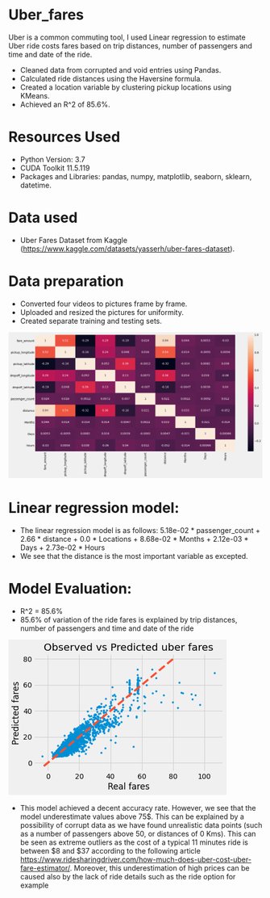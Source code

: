 # Uber_fares

Uber is a common commuting tool, I used Linear regression to estimate Uber ride costs fares based on trip distances, number of passengers and time and date of the ride.

* Cleaned data from corrupted and void entries using Pandas.
* Calculated ride distances using the Haversine formula.
* Created a location variable by clustering pickup locations using KMeans.
* Achieved an R^2 of 85.6%.


# Resources Used
* Python Version: 3.7
* CUDA Toolkit 11.5.119 
* Packages and Libraries: pandas, numpy, matplotlib, seaborn, sklearn, datetime.
# Data used
* Uber Fares Dataset from Kaggle (https://www.kaggle.com/datasets/yasserh/uber-fares-dataset).

# Data preparation
* Converted four videos to pictures frame by frame.
* Uploaded and resized the pictures for uniformity.
* Created separate training and testing sets.

![image 1](https://github.com/YoussefAithaddou/Uber_fares/blob/main/Correlation%20Matrix.png)

# Linear regression model:
* The linear regression model is as follows:  5.18e-02 * passenger_count + 2.66 * distance + 0.0 * Locations + 8.68e-02 * Months + 2.12e-03 * Days + 2.73e-02 * Hours
* We see that the distance is the most important variable as excepted.


# Model Evaluation:
* R^2 = 85.6% 
* 85.6% of variation of the ride fares is explained by trip distances, number of passengers and time and date of the ride 


![image 2](https://github.com/YoussefAithaddou/Uber_fares/blob/main/Regression%20Result.png)

* This model achieved a decent accuracy rate. However, we see that the model underestimate values above 75$. This can be explained by a possibility of corrupt data as we have found unrealistic data points (such as a number of passengers above 50, or distances of 0 Kms). This can be seen as extreme outliers as the cost of a typical 11 minutes ride is between $8 and $37 according to the following article https://www.ridesharingdriver.com/how-much-does-uber-cost-uber-fare-estimator/. Moreover, this underestimation of high prices can be caused also by the lack of ride details such as the ride option for example

